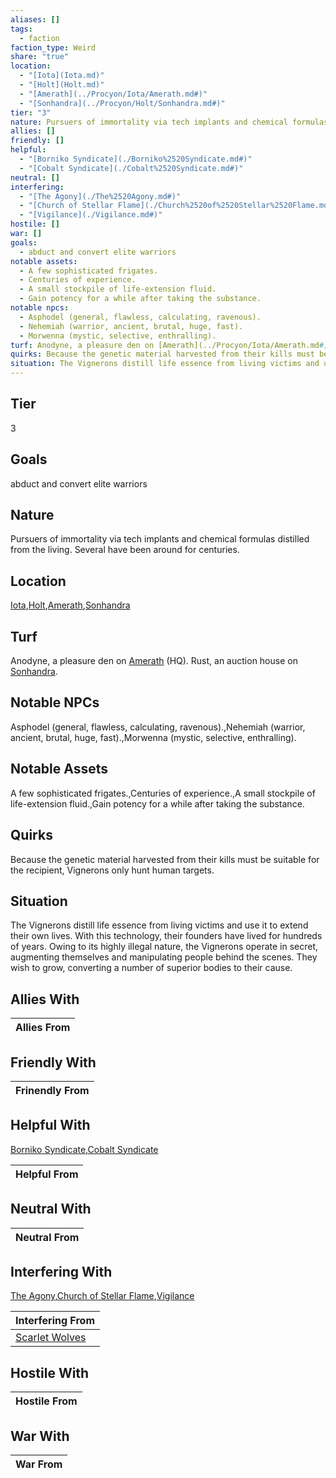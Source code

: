 ```yaml
---
aliases: []
tags:
  - faction
faction_type: Weird
share: "true"
location:
  - "[Iota](Iota.md)"
  - "[Holt](Holt.md)"
  - "[Amerath](../Procyon/Iota/Amerath.md#)"
  - "[Sonhandra](../Procyon/Holt/Sonhandra.md#)"
tier: "3"
nature: Pursuers of immortality via tech implants and chemical formulas distilled from the living. Several have been around for centuries.
allies: []
friendly: []
helpful:
  - "[Borniko Syndicate](./Borniko%2520Syndicate.md#)"
  - "[Cobalt Syndicate](./Cobalt%2520Syndicate.md#)"
neutral: []
interfering:
  - "[The Agony](./The%2520Agony.md#)"
  - "[Church of Stellar Flame](./Church%2520of%2520Stellar%2520Flame.md#)"
  - "[Vigilance](./Vigilance.md#)"
hostile: []
war: []
goals:
  - abduct and convert elite warriors
notable assets:
  - A few sophisticated frigates.
  - Centuries of experience.
  - A small stockpile of life-extension fluid.
  - Gain potency for a while after taking the substance.
notable npcs:
  - Asphodel (general, flawless, calculating, ravenous).
  - Nehemiah (warrior, ancient, brutal, huge, fast).
  - Morwenna (mystic, selective, enthralling).
turf: Anodyne, a pleasure den on [Amerath](../Procyon/Iota/Amerath.md#) (HQ). Rust, an auction house on [Sonhandra](../Procyon/Holt/Sonhandra.md#).
quirks: Because the genetic material harvested from their kills must be suitable for the recipient, Vignerons only hunt human targets.
situation: The Vignerons distill life essence from living victims and use it to extend their own lives. With this technology, their founders have lived for hundreds of years. Owing to its highly illegal nature, the Vignerons operate in secret, augmenting themselves and manipulating people behind the scenes. They wish to grow, converting a number of superior bodies to their cause.
---
```

## Tier

3

## Goals

abduct and convert elite warriors

## Nature

Pursuers of immortality via tech implants and chemical formulas distilled from the living. Several have been around for centuries.

## Location

[Iota](../Procyon/Iota/index.md),[Holt](../Procyon/Holt/index.md),[Amerath](../Procyon/Iota/Amerath.md.md#.md#),[Sonhandra](../Procyon/Holt/Sonhandra.md.md#.md#)

## Turf

Anodyne, a pleasure den on [Amerath](Procyon/Iota/Amerath.md) (HQ). Rust, an auction house on [Sonhandra](Procyon/Holt/Sonhandra.md).

## Notable NPCs

Asphodel (general, flawless, calculating, ravenous).,Nehemiah (warrior, ancient, brutal, huge, fast).,Morwenna (mystic, selective, enthralling).

## Notable Assets

A few sophisticated frigates.,Centuries of experience.,A small stockpile of life-extension fluid.,Gain potency for a while after taking the substance.

## Quirks

Because the genetic material harvested from their kills must be suitable for the recipient, Vignerons only hunt human targets.

## Situation

The Vignerons distill life essence from living victims and use it to extend their own lives. With this technology, their founders have lived for hundreds of years. Owing to its highly illegal nature, the Vignerons operate in secret, augmenting themselves and manipulating people behind the scenes. They wish to grow, converting a number of superior bodies to their cause.

## Allies With



| Allies From |
| ----------- |


## Friendly With



| Frinendly From |
| -------------- |


## Helpful With

[Borniko Syndicate](./Borniko%2520Syndicate.md.md#),[Cobalt Syndicate](./Cobalt%2520Syndicate.md.md#)

| Helpful From |
| ------------ |


## Neutral With




| Neutral From |
| ------------ |



## Interfering With

[The Agony](./The%2520Agony.md.md#),[Church of Stellar Flame](./Church%2520of%2520Stellar%2520Flame.md.md#),[Vigilance](./Vigilance.md.md#)


| Interfering From                               |
| ---------------------------------------------- |
| [Scarlet Wolves](./Scarlet%20Wolves.md) |



## Hostile With




| Hostile From |
| ------------ |



## War With



| War From |
| -------- |

